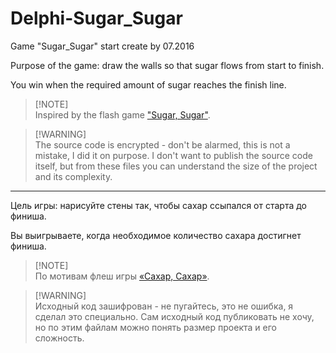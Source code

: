 # Delphi-Sugar_Sugar
Game "Sugar_Sugar" start create by 07.2016

Purpose of the game: draw the walls so that sugar flows from start to finish.

You win when the required amount of sugar reaches the finish line.

> [!NOTE]\
> Inspired by the flash game ["Sugar, Sugar"](https://www.crazygames.com/game/sugar-sugar).

> [!WARNING]\
> The source code is encrypted - don't be alarmed, this is not a mistake, I did it on purpose. I don't want to publish the source code itself, but from these files you can understand the size of the project and its complexity.

---

Цель игры: нарисуйте стены так, чтобы сахар ссыпался от старта до финиша.

Вы выигрываете, когда необходимое количество сахара достигнет финиша.

> [!NOTE]\
> По мотивам флеш игры [«Сахар, Сахар»](https://www.crazygames.com/game/sugar-sugar).

> [!WARNING]\
> Исходный код зашифрован - не пугайтесь, это не ошибка, я сделал это специально. Сам исходный код публиковать не хочу, но по этим файлам можно понять размер проекта и его сложность.
